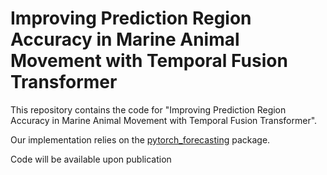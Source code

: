 # Improving Prediction Region Accuracy in Marine Animal Movement with Temporal Fusion Transformer

This repository contains the code for "Improving Prediction Region Accuracy in Marine Animal Movement with Temporal Fusion Transformer".

Our implementation relies on the [pytorch_forecasting](https://github.com/sktime/pytorch-forecasting) package.

Code will be available upon publication
